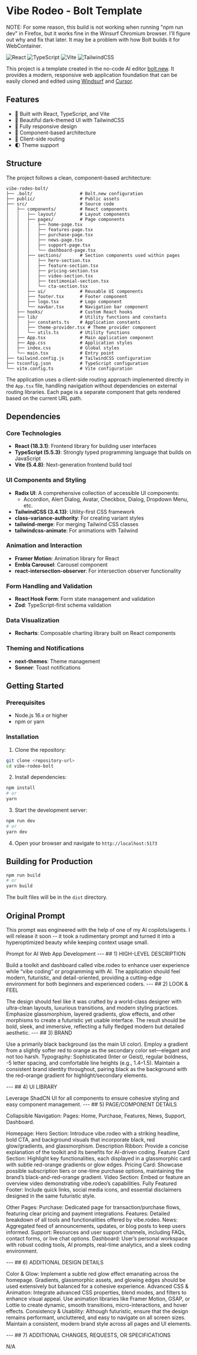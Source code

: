 # Vibe Rodeo - Bolt Template

NOTE: For some reason, this build is not working when running "npm run dev" in Firefox, but it works fine in the Winsurf Chromium browser. I'll figure out why and fix that later. It may be a problem with how Bolt builds it for WebContainer.

![React](https://img.shields.io/badge/React-18.3.1-blue)
![TypeScript](https://img.shields.io/badge/TypeScript-5.5.3-blue)
![Vite](https://img.shields.io/badge/Vite-5.4.8-purple)
![TailwindCSS](https://img.shields.io/badge/TailwindCSS-3.4.13-cyan)

This project is a template created in the no-code AI editor [bolt.new](https://bolt.new). It provides a modern, responsive web application foundation that can be easily cloned and edited using [Windsurf](https://www.windsurf.io/) and [Cursor](https://cursor.com/).

## Features

- 🚀 Built with React, TypeScript, and Vite
- 🎨 Beautiful dark-themed UI with TailwindCSS
- 📱 Fully responsive design
- 🧩 Component-based architecture
- 🔄 Client-side routing
- 🌓 Theme support

## Structure

The project follows a clean, component-based architecture:

```
vibe-rodeo-bolt/
├── .bolt/                  # Bolt.new configuration 
├── public/                 # Public assets
├── src/                    # Source code
│   ├── components/         # React components
│   │   ├── layout/         # Layout components
│   │   ├── pages/          # Page components
│   │   │   ├── home-page.tsx
│   │   │   ├── features-page.tsx
│   │   │   ├── purchase-page.tsx
│   │   │   ├── news-page.tsx
│   │   │   ├── support-page.tsx
│   │   │   └── dashboard-page.tsx
│   │   ├── sections/       # Section components used within pages
│   │   │   ├── hero-section.tsx
│   │   │   ├── feature-section.tsx
│   │   │   ├── pricing-section.tsx
│   │   │   ├── video-section.tsx
│   │   │   ├── testimonial-section.tsx
│   │   │   └── cta-section.tsx
│   │   ├── ui/             # Reusable UI components
│   │   ├── footer.tsx      # Footer component
│   │   ├── logo.tsx        # Logo component
│   │   └── navbar.tsx      # Navigation bar component
│   ├── hooks/              # Custom React hooks
│   ├── lib/                # Utility functions and constants
│   │   ├── constants.ts    # Application constants
│   │   ├── theme-provider.tsx # Theme provider component
│   │   └── utils.ts        # Utility functions
│   ├── App.tsx             # Main application component
│   ├── App.css             # Application styles
│   ├── index.css           # Global styles
│   └── main.tsx            # Entry point
├── tailwind.config.js      # TailwindCSS configuration
├── tsconfig.json           # TypeScript configuration
└── vite.config.ts          # Vite configuration
```

The application uses a client-side routing approach implemented directly in the `App.tsx` file, handling navigation without dependencies on external routing libraries. Each page is a separate component that gets rendered based on the current URL path.

## Dependencies

### Core Technologies
- **React (18.3.1)**: Frontend library for building user interfaces
- **TypeScript (5.5.3)**: Strongly typed programming language that builds on JavaScript
- **Vite (5.4.8)**: Next-generation frontend build tool

### UI Components and Styling
- **Radix UI**: A comprehensive collection of accessible UI components:
  - Accordion, Alert Dialog, Avatar, Checkbox, Dialog, Dropdown Menu, etc.
- **TailwindCSS (3.4.13)**: Utility-first CSS framework
- **class-variance-authority**: For creating variant styles
- **tailwind-merge**: For merging Tailwind CSS classes
- **tailwindcss-animate**: For animations with Tailwind

### Animation and Interaction
- **Framer Motion**: Animation library for React
- **Embla Carousel**: Carousel component
- **react-intersection-observer**: For intersection observer functionality

### Form Handling and Validation
- **React Hook Form**: Form state management and validation
- **Zod**: TypeScript-first schema validation

### Data Visualization
- **Recharts**: Composable charting library built on React components

### Theming and Notifications
- **next-themes**: Theme management
- **Sonner**: Toast notifications

## Getting Started

### Prerequisites
- Node.js 16.x or higher
- npm or yarn

### Installation

1. Clone the repository:
```bash
git clone <repository-url>
cd vibe-rodeo-bolt
```

2. Install dependencies:
```bash
npm install
# or
yarn
```

3. Start the development server:
```bash
npm run dev
# or
yarn dev
```

4. Open your browser and navigate to `http://localhost:5173`

## Building for Production

```bash
npm run build
# or
yarn build
```

The built files will be in the `dist` directory.

## Original Prompt
This prompt was engineered with the help of one of my AI copilots/agents. I will release it soon -- it took a rudimentary prompt and turned it into a hyperoptimized beauty while keeping context usage small.

Prompt for AI Web App Development --- ## 1) HIGH-LEVEL DESCRIPTION

Build a toolkit and dashboard called vibe.rodeo to enhance user experience while “vibe coding” or programming with AI. The application should feel modern, futuristic, and detail-oriented, providing a cutting-edge environment for both beginners and experienced coders.
--- ## 2) LOOK & FEEL

The design should feel like it was crafted by a world-class designer with ultra-clean layouts, luxurious transitions, and modern styling practices. Emphasize glassmorphism, layered gradients, glow effects, and other morphisms to create a futuristic yet usable interface. The result should be bold, sleek, and immersive, reflecting a fully fledged modern but detailed aesthetic.
--- ## 3) BRAND

Use a primarily black background (as the main UI color).
Employ a gradient from a slightly softer red to orange as the secondary color set—elegant and not too harsh.
Typography: Sophisticated (Inter or Geist), regular boldness, -5 letter spacing, and comfortable line heights (e.g., 1.4–1.5).
Maintain a consistent brand identity throughout, pairing black as the background with the red-orange gradient for highlight/secondary elements.

--- ## 4) UI LIBRARY

Leverage ShadCN UI for all components to ensure cohesive styling and easy component management.
--- ## 5) PAGE/COMPONENT DETAILS

Collapsible Navigation:
    Pages: Home, Purchase, Features, News, Support, Dashboard.

Homepage:
    Hero Section: Introduce vibe.rodeo with a striking headline, bold CTA, and background visuals that incorporate black, red glow/gradients, and glassmorphism.
    Description Ribbon: Provide a concise explanation of the toolkit and its benefits for AI-driven coding.
    Feature Card Section: Highlight key functionalities, each displayed in a glassmorphic card with subtle red-orange gradients or glow edges.
    Pricing Card: Showcase possible subscription tiers or one-time purchase options, maintaining the brand’s black-and-red-orange gradient.
    Video Section: Embed or feature an overview video demonstrating vibe.rodeo’s capabilities.
    Fully Featured Footer: Include quick links, social media icons, and essential disclaimers designed in the same futuristic style.

Other Pages:
    Purchase: Dedicated page for transaction/purchase flows, featuring clear pricing and payment integrations.
    Features: Detailed breakdown of all tools and functionalities offered by vibe.rodeo.
    News: Aggregated feed of announcements, updates, or blog posts to keep users informed.
    Support: Resources and user support channels, including FAQs, contact forms, or live chat options.
    Dashboard: User’s personal workspace with robust coding tools, AI prompts, real-time analytics, and a sleek coding environment.

--- ## 6) ADDITIONAL DESIGN DETAILS

Color & Glow: Implement a subtle red glow effect emanating across the homepage. Gradients, glassmorphic assets, and glowing edges should be used extensively but balanced for a cohesive experience.
Advanced CSS & Animation: Integrate advanced CSS properties, blend modes, and filters to enhance visual appeal. Use animation libraries like Framer Motion, GSAP, or Lottie to create dynamic, smooth transitions, micro-interactions, and hover effects.
Consistency & Usability: Although futuristic, ensure that the design remains performant, uncluttered, and easy to navigate on all screen sizes. Maintain a consistent, modern brand style across all pages and UI elements.

--- ## 7) ADDITIONAL CHANGES, REQUESTS, OR SPECIFICATIONS

N/A
